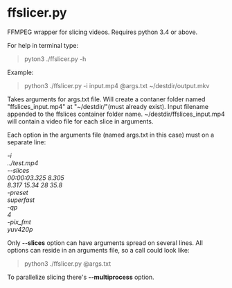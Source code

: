 # ffslicer.py

FFMPEG wrapper for slicing videos.
Requires python 3.4 or above.

For help in terminal type:

>pyton3 ./ffslicer.py -h

Example:

>python3 ./ffslicer.py -i input.mp4 @args.txt ~/destdir/output.mkv

Takes arguments for args.txt file.
Will create a contaner folder named "ffslices_input.mp4" at "~/destdir/"(must already exist).
Input filename appended to the ffslices container folder name.
~/destdir/ffslices\_input.mp4 will contain a video file for each slice in arguments.

Each option in the arguments file (named args.txt in this case) must on a separate line:

*-i  
../test.mp4  
--slices  
00:00:03.325 8.305  
8.317 15.34 28 35.8  
-preset  
superfast  
-qp  
4  
-pix_fmt  
yuv420p*  

Only **--slices** option can have arguments spread on several lines.
All options can reside in an arguments file, so a call could look like:
>python3 ./ffslicer.py @args.txt

To parallelize slicing there's **--multiprocess** option.
